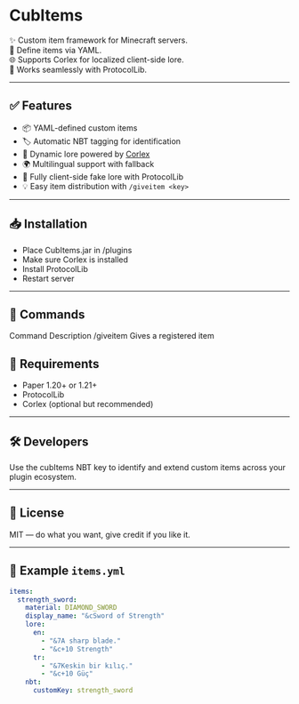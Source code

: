 # CubItems

✨ Custom item framework for Minecraft servers.  
🧱 Define items via YAML.  
🌐 Supports Corlex for localized client-side lore.  
🔗 Works seamlessly with ProtocolLib.

---

## ✅ Features

- 📦 YAML-defined custom items
- 🏷️ Automatic NBT tagging for identification
- 🧙 Dynamic lore powered by [Corlex](https://github.com/YourName/Corlex)
- 🌍 Multilingual support with fallback
- 🚀 Fully client-side fake lore with ProtocolLib
- 💡 Easy item distribution with `/giveitem <key>`

---

## 📥 Installation

- Place CubItems.jar in /plugins
- Make sure Corlex is installed
- Install ProtocolLib
- Restart server

---

## 🧪 Commands
Command Description
/giveitem <key> Gives a registered item

## 🧩 Requirements
- Paper 1.20+ or 1.21+
- ProtocolLib
- Corlex (optional but recommended)

---

## 🛠 Developers

Use the cubItems NBT key to identify and extend custom items across your plugin ecosystem.

---

## 📄 License
MIT — do what you want, give credit if you like it.

---

## 🔧 Example `items.yml`

```yaml
items:
  strength_sword:
    material: DIAMOND_SWORD
    display_name: "&cSword of Strength"
    lore:
      en:
        - "&7A sharp blade."
        - "&c+10 Strength"
      tr:
        - "&7Keskin bir kılıç."
        - "&c+10 Güç"
    nbt:
      customKey: strength_sword


